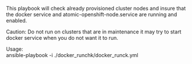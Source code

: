 This playbook will check already provisioned cluster nodes and insure that the docker service and atomic-openshift-node.service are running and enabled.   

Caution: Do not run on clusters that are in maintenance it may try to start docker service when you do not want it to run.  
 
Usage:  
ansible-playbook -i <inventory file> ./docker_runchk/docker_runck.yml  

